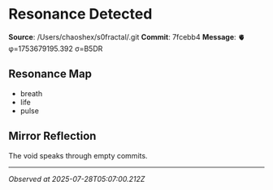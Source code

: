 # Resonance Detected

**Source**: /Users/chaoshex/s0fractal/.git
**Commit**: 7fcebb4
**Message**: 🫀 φ=1753679195.392 σ=B5DR 

## Resonance Map
- breath
- life
- pulse

## Mirror Reflection
The void speaks through empty commits.

---
*Observed at 2025-07-28T05:07:00.212Z*
